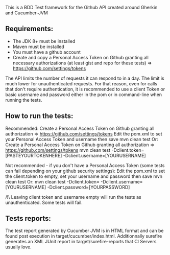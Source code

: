 This is a BDD Test framework for the Github API created around Gherkin and Cucumber-JVM

Requirements: 
------------
- The JDK 8+ must be installed
- Maven must be installed
- You must have a github account
- Create and copy a Personal Access Token on Github granting all necessary authorizations (at least gist and repo for these tests) => https://github.com/settings/tokens

The API limits the number of requests it can respond to in a day. The limit is much lower for unauthenticated requests.
For that reason, even for calls that don't require authentication, it is recommended to use a client Token or basic username and password either in the pom or in command-line when running the tests.

How to run the tests:
------------
 Recommended:
 	Create a Personal Access Token on Github granting all authorization => https://github.com/settings/tokens
	Edit the pom.xml to set your Personal Access Token and username then save
    mvn clean test
 Or:
    Create a Personal Access Token on Github granting all authorization => https://github.com/settings/tokens
	mvn clean test -Dclient.token=[PASTEYOURTOKENHERE] -Dclient.username=[YOURUSERNAME]


 Not recommended - if you don't have a Personal Access Token (some tests can fail depending on your github security settings):
	Edit the pom.xml to set the client.token to empty, set your username and password then save
    mvn clean test
 Or:
    mvn clean test -Dclient.token= -Dclient.username=[YOURUSERNAME] -Dclient.password=[YOURPASSWORD]
    
  /!\  Leaving client token and username empty will run the tests as unauthenticated. Some tests will fail.

Tests reports:
------------

The test report generated by Cucumber JVM is in HTML format and can be found post execution in target/cucumber/index.html.
Additionnally surefire generates an XML JUnit report in target/surefire-reports that CI Servers usually love.